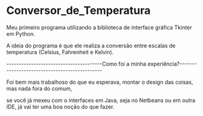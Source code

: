 # Conversor_de_Temperatura
Meu primeiro programa utilizando a biblioteca de interface gráfica Tkinter em Python.

A ideia do programa é que ele realiza a conversão entre escalas de temperatura (Celsius, Fahrenheit e Kelvin).


---------------------------------------Como foi a minha experiência?----------------------------------------------

Foi bem mais trabalhoso do que eu esperava, montar o design das coisas, mas nada fora do comum, 

se você já mexeu com o interfaces em Java, seja no Netbeans ou em outra IDE, já vai ter uma boa noção do que fazer. 
